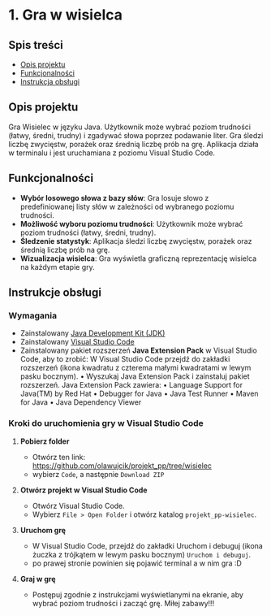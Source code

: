 # 1. Gra w wisielca

## Spis treści
- [Opis projektu](#opis-projektu)
- [Funkcjonalności](#funkcjonalności)
- [Instrukcja obsługi](#instrukcje-obsługi)

## Opis projektu
Gra Wisielec w języku Java. Użytkownik może wybrać poziom trudności (łatwy, średni, trudny) i zgadywać słowa poprzez podawanie liter. Gra śledzi liczbę zwycięstw, porażek oraz średnią liczbę prób na grę. Aplikacja działa w terminalu i jest uruchamiana z poziomu Visual Studio Code.

## Funkcjonalności
- **Wybór losowego słowa z bazy słów**: Gra losuje słowo z predefiniowanej listy słów w zależności od wybranego poziomu trudności.
- **Możliwość wyboru poziomu trudności**: Użytkownik może wybrać poziom trudności (łatwy, średni, trudny).
- **Śledzenie statystyk**: Aplikacja śledzi liczbę zwycięstw, porażek oraz średnią liczbę prób na grę.
- **Wizualizacja wisielca**: Gra wyświetla graficzną reprezentację wisielca na każdym etapie gry.

## Instrukcje obsługi

### Wymagania
- Zainstalowany [Java Development Kit (JDK)](https://www.oracle.com/java/technologies/javase-downloads.html)
- Zainstalowany [Visual Studio Code](https://code.visualstudio.com/)
- Zainstalowany pakiet rozszerzeń **Java Extension Pack** w Visual Studio Code, aby to zrobić:
W Visual Studio Code przejdź do zakładki rozszerzeń (ikona kwadratu z czterema małymi kwadratami w lewym pasku bocznym).
	•	Wyszukaj Java Extension Pack i zainstaluj pakiet rozszerzeń. Java Extension Pack zawiera:
	•	Language Support for Java(TM) by Red Hat
	•	Debugger for Java
	•	Java Test Runner
	•	Maven for Java
	•	Java Dependency Viewer


### Kroki do uruchomienia gry w Visual Studio Code

1. **Pobierz folder**
    - Otwórz ten link: https://github.com/olawujcik/projekt_pp/tree/wisielec
    - wybierz `Code`, a następnie `Download ZIP`

2. **Otwórz projekt w Visual Studio Code**
    - Otwórz Visual Studio Code.
    - Wybierz `File > Open Folder` i otwórz katalog `projekt_pp-wisielec`.

3. **Uruchom grę**
    - W Visual Studio Code, przejdź do zakładki Uruchom i debuguj (ikona żuczka z trójkątem w lewym pasku bocznym) `Uruchom i debuguj`.
    - po prawej stronie powinien się pojawić terminal a w nim gra :D

4. **Graj w grę**
    - Postępuj zgodnie z instrukcjami wyświetlanymi na ekranie, aby wybrać poziom trudności i zacząć grę.
    Miłej zabawy!!! 